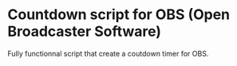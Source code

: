 # Countdown script for OBS (Open Broadcaster Software)
Fully functionnal script that create a coutdown timer for OBS.
